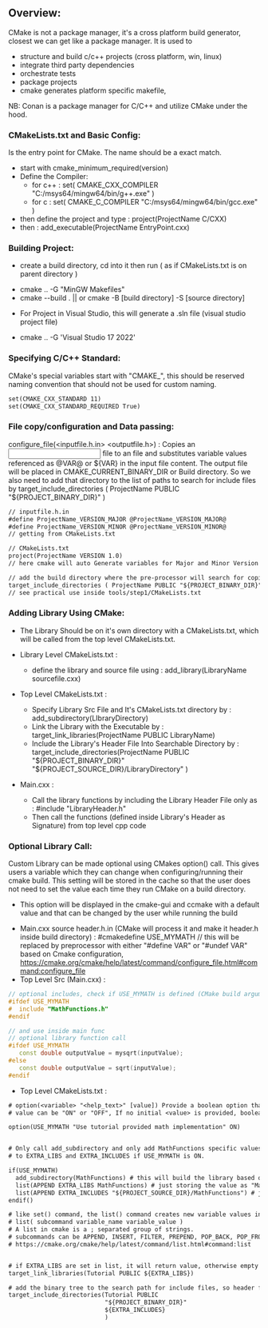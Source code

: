 ## Overview:
CMake is not a package manager, it's a cross platform build generator, closest we can get like a package manager. It is used to 
 - structure and build c/c++ projects (cross platform, win, linux)
 - integrate third party dependencies
 - orchestrate tests
 - package projects
 - cmake generates platform specific makefile, 


NB: Conan is a package manager for C/C++ and utilize CMake under the hood.

### CMakeLists.txt and Basic Config:
Is the entry point for CMake. The name should be a exact match.

 * start with cmake_minimum_required(version)
 * Define the Compiler:
    - for c++ : set( CMAKE_CXX_COMPILER "C:/msys64/mingw64/bin/g++.exe" )
    - for c : set( CMAKE_C_COMPILER "C:/msys64/mingw64/bin/gcc.exe" )
 * then define the project and type : project(ProjectName C/CXX)
 * then : add_executable(ProjectName EntryPoint.cxx)
### Building Project:
* create a build directory, cd into it then run ( as if CMakeLists.txt is on parent directory )
 - cmake .. -G "MinGW Makefiles"
 - cmake --build . || or cmake -B [build directory] -S [source directory]
* For Project in Visual Studio, this will generate a .sln file (visual studio project file)
 - cmake .. -G 'Visual Studio 17 2022'
### Specifying C/C++ Standard:
CMake's special variables start with "CMAKE_", this should be reserved naming convention that should not be used for custom naming.
```txt
set(CMAKE_CXX_STANDARD 11)
set(CMAKE_CXX_STANDARD_REQUIRED True)
```

### File copy/configuration and Data passing:
configure_file(<inputfile.h.in> <outputfile.h>) : Copies an <input> file to an <output> file and substitutes variable values referenced as @VAR@ or ${VAR} in the input file content. The output file will be placed in CMAKE_CURRENT_BINARY_DIR or Build directory. So we also need to add that directory to the list of paths to search for include files by target_include_directories ( ProjectName PUBLIC "${PROJECT_BINARY_DIR}" )

```txt
// inputfile.h.in
#define ProjectName_VERSION_MAJOR @ProjectName_VERSION_MAJOR@
#define ProjectName_VERSION_MINOR @ProjectName_VERSION_MINOR@
// getting from CMakeLists.txt

// CMakeLists.txt
project(ProjectName VERSION 1.0) 
// here cmake will auto Generate variables for Major and Minor Version by ProjectName_VERSION_MAJOR and ProjectName_VERSION_MINOR

// add the build directory where the pre-processor will search for copied files (header files)
target_include_directories ( ProjectName PUBLIC "${PROJECT_BINARY_DIR}" )
// see practical use inside tools/step1/CMakeLists.txt
```

### Adding Library Using CMake:
* The Library Should be on it's own directory with a CMakeLists.txt, which will be called from the top level CMakeLists.txt.

* Library Level CMakeLists.txt :
   - define the library and source file using : add_library(LibraryName sourcefile.cxx)
* Top Level CMakeLists.txt :
   - Specify Library Src File and It's CMakeLists.txt directory by : add_subdirectory(LIbraryDirectory)
   - Link the Library with the Executable by : target_link_libraries(ProjectName PUBLIC LibraryName)
   - Include the Library's Header File Into Searchable Directory by : 
      target_include_directories(ProjectName PUBLIC
                          "${PROJECT_BINARY_DIR}"
                          "${PROJECT_SOURCE_DIR}/LibraryDirectory"
                          )
* Main.cxx :
   - Call the library functions by including the Library Header File only as : #include "LibraryHeader.h"
   - Then call the functions (defined inside Library's Header as Signature) from top level cpp code

### Optional Library Call:
Custom Library can be made optional using CMakes option() call. This gives users a variable which they can change when configuring/running their cmake build. This setting will be stored in the cache so that the user does not need to set the value each time they run CMake on a build directory.

   - This option will be displayed in the cmake-gui and ccmake with a default value and that can be changed by the user while running the build

* Main.cxx source header.h.in (CMake will process it and make it header.h inside build directory) :
   #cmakedefine USE_MYMATH
   // this will be replaced by preprocessor with either "#define VAR" or "#undef VAR" based on Cmake configuration, https://cmake.org/cmake/help/latest/command/configure_file.html#command:configure_file
* Top Level Src (Main.cxx) :
```cxx
// optional includes, check if USE_MYMATH is defined (CMake build argument)
#ifdef USE_MYMATH
#  include "MathFunctions.h"
#endif

// and use inside main func
// optional library function call
#ifdef USE_MYMATH
   const double outputValue = mysqrt(inputValue);
#else
   const double outputValue = sqrt(inputValue);
#endif
```
* Top Level CMakeLists.txt :
```txt
# option(<variable> "<help_text>" [value]) Provide a boolean option that the user can optionally select/send as build argument
# value can be "ON" or "OFF", If no initial <value> is provided, boolean OFF is the default value.

option(USE_MYMATH "Use tutorial provided math implementation" ON)


# Only call add_subdirectory and only add MathFunctions specific values
# to EXTRA_LIBS and EXTRA_INCLUDES if USE_MYMATH is ON.

if(USE_MYMATH)
  add_subdirectory(MathFunctions) # this will build the library based on directory
  list(APPEND EXTRA_LIBS MathFunctions) # just storing the value as "MathFunctions"
  list(APPEND EXTRA_INCLUDES "${PROJECT_SOURCE_DIR}/MathFunctions") # just storing value like above
endif()

# like set() command, the list() command creates new variable values in the current scope
# list( subcommand variable_name variable_value )
# A list in cmake is a ; separated group of strings.
# subcommands can be APPEND, INSERT, FILTER, PREPEND, POP_BACK, POP_FRONT, REMOVE_AT, REMOVE_ITEM, REMOVE_DUPLICATES, REVERSE and SOR
# https://cmake.org/cmake/help/latest/command/list.html#command:list


# if EXTRA_LIBS are set in list, it will return value, otherwise empty
target_link_libraries(Tutorial PUBLIC ${EXTRA_LIBS})

# add the binary tree to the search path for include files, so header files are available to include inside src's Main.cxx
target_include_directories(Tutorial PUBLIC
                           "${PROJECT_BINARY_DIR}"
                           ${EXTRA_INCLUDES}
                           )
```